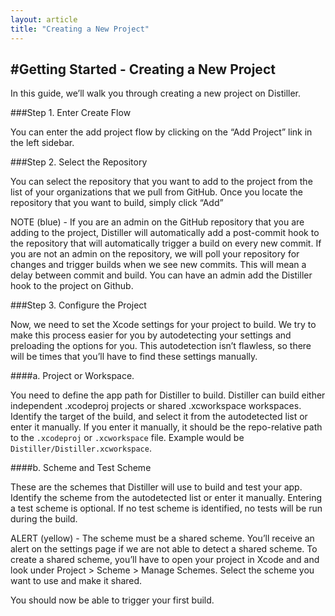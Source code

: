 ```yaml
---
layout: article
title: "Creating a New Project"
---
```


#Getting Started - Creating a New Project
---

In this guide, we’ll walk you through creating a new project on Distiller.

###Step 1. Enter Create Flow

You can enter the add project flow by clicking on the “Add Project” link in the left sidebar.

###Step 2. Select the Repository 

You can select the repository that you want to add to the project from the list of your organizations that we pull from GitHub.  Once you locate the repository that you want to build, simply click “Add”

<bs-callout-info>NOTE (blue) - If you are an admin on the GitHub repository that you are adding to the project, Distiller will automatically add a post-commit hook to the repository that will automatically trigger a build on every new commit. If you are not an admin on the repository, we will poll your repository for changes and trigger builds when we see new commits. This will mean a delay between commit and build. You can have an admin add the Distiller hook to the project on Github.</bs-callout-info>

###Step 3. Configure the Project

Now, we need to set the Xcode settings for your project to build. We try to make this process easier for you by autodetecting your settings and preloading the options for you. This autodetection isn’t flawless, so there will be times that you’ll have to find these settings manually.

####a. Project or Workspace.

You need to define the app path for Distiller to build. Distiller can build either independent .xcodeproj projects or shared .xcworkspace workspaces. Identify the target of the build, and select it from the autodetected list or enter it manually. If you enter it manually, it should be the repo-relative path to the <code>.xcodeproj</code> or <code>.xcworkspace</code> file. Example would be <code>Distiller/Distiller.xcworkspace</code>.

####b. Scheme and Test Scheme

These are the schemes that Distiller will use to build and test your app.  Identify the scheme from the autodetected list or enter it manually. Entering a test scheme is optional. If no test scheme is identified, no tests will be run during the build.

ALERT (yellow) - The scheme must be a shared scheme. You’ll receive an alert on the settings page if we are not able to detect a shared scheme. To create a shared scheme, you’ll have to open your project in Xcode and and look under Project > Scheme > Manage Schemes. Select the scheme you want to use and make it shared.

You should now be able to trigger your first build.
